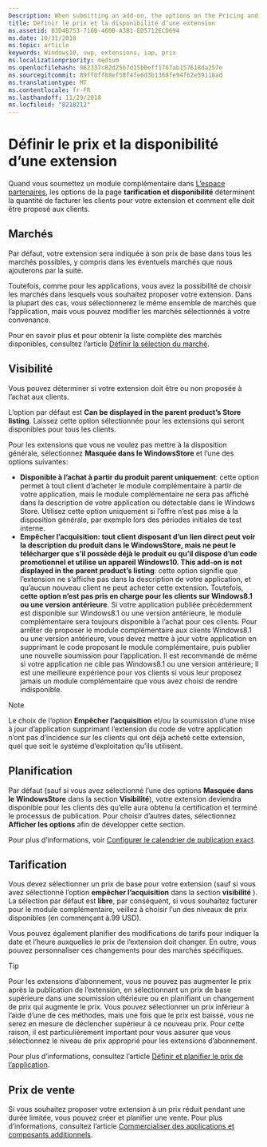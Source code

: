 ```yaml
---
Description: When submitting an add-on, the options on the Pricing and availability page determine what to charge for your add-on and how it should be offered to customers.
title: Définir le prix et la disponibilité d’une extension
ms.assetid: B3D4B753-716B-460B-A3B1-ED5712ECD694
ms.date: 10/31/2018
ms.topic: article
keywords: Windows10, uwp, extensions, iap, prix
ms.localizationpriority: medium
ms.openlocfilehash: 062337c82d2567d15b0eff1767ab157618da257e
ms.sourcegitcommit: 89ff8ff88ef58f4fe6d3b1368fe94f62e59118ad
ms.translationtype: MT
ms.contentlocale: fr-FR
ms.lasthandoff: 11/29/2018
ms.locfileid: "8218212"
---
```

# <a name="set-add-on-pricing-and-availability"></a>Définir le prix et la disponibilité d’une extension

Quand vous soumettez un module complémentaire dans [L’espace partenaires](https://partner.microsoft.com/dashboard), les options de la page **tarification et disponibilité** déterminent la quantité de facturer les clients pour votre extension et comment elle doit être proposé aux clients.

## <a name="markets"></a>Marchés

Par défaut, votre extension sera indiquée à son prix de base dans tous les marchés possibles, y compris dans les éventuels marchés que nous ajouterons par la suite.

Toutefois, comme pour les applications, vous avez la possibilité de choisir les marchés dans lesquels vous souhaitez proposer votre extension. Dans la plupart des cas, vous sélectionnerez le même ensemble de marchés que l’application, mais vous pouvez modifier les marchés sélectionnés à votre convenance. 

Pour en savoir plus et pour obtenir la liste complète des marchés disponibles, consultez l’article [Définir la sélection du marché](define-pricing-and-market-selection.md).

## <a name="visibility"></a>Visibilité

Vous pouvez déterminer si votre extension doit être ou non proposée à l’achat aux clients. 

L’option par défaut est **Can be displayed in the parent product’s Store listing**. Laissez cette option sélectionnée pour les extensions qui seront disponibles pour tous les clients. 

Pour les extensions que vous ne voulez pas mettre à la disposition générale, sélectionnez **Masquée dans le WindowsStore** et l’une des options suivantes:

-   **Disponible à l’achat à partir du produit parent uniquement**: cette option permet à tout client d’acheter le module complémentaire à partir de votre application, mais le module complémentaire ne sera pas affiché dans la description de votre application ou détectable dans le Windows Store. Utilisez cette option uniquement si l’offre n’est pas mise à la disposition générale, par exemple lors des périodes initiales de test interne.
-   **Empêcher l’acquisition: tout client disposant d’un lien direct peut voir la description du produit dans le WindowsStore, mais ne peut le télécharger que s’il possède déjà le produit ou qu’il dispose d’un code promotionnel et utilise un appareil Windows10. This add-on is not displayed in the parent product’s listing**: cette option signifie que l’extension ne s’affiche pas dans la description de votre application, et qu’aucun nouveau client ne peut acheter cette extension. Toutefois, **cette option n’est pas pris en charge pour les clients sur Windows8.1 ou une version antérieure**. Si votre application publiée précédemment est disponible sur Windows8.1 ou une version antérieure, le module complémentaire sera toujours disponible à l’achat pour ces clients. Pour arrêter de proposer le module complémentaire aux clients Windows8.1 ou une version antérieure, vous devez mettre à jour votre application en supprimant le code proposant le module complémentaire, puis publier une nouvelle soumission pour l’application. Il est recommandé de même si votre application ne cible pas Windows8.1 ou une version antérieure; Il est une meilleure expérience pour vos clients si vous leur proposez jamais un module complémentaire que vous avez choisi de rendre indisponible.
    
 > [!NOTE] 
 > Le choix de l’option **Empêcher l’acquisition** et/ou la soumission d’une mise à jour d’application supprimant l’extension du code de votre application n’ont pas d’incidence sur les clients qui ont déjà acheté cette extension, quel que soit le système d’exploitation qu’ils utilisent.


## <a name="schedule"></a>Planification

Par défaut (sauf si vous avez sélectionné l’une des options **Masquée dans le WindowsStore** dans la section **Visibilité**), votre extension deviendra disponible pour les clients dès qu’elle aura obtenu la certification et terminé le processus de publication. Pour choisir d’autres dates, sélectionnez **Afficher les options** afin de développer cette section. 

Pour plus d’informations, voir [Configurer le calendrier de publication exact](configure-precise-release-scheduling.md).


## <a name="pricing"></a>Tarification

Vous devez sélectionner un prix de base pour votre extension (sauf si vous avez sélectionné l’option **empêcher l’acquisition** dans la section **visibilité** ). La sélection par défaut est **libre**, par conséquent, si vous souhaitez facturer pour le module complémentaire, veillez à choisir l’un des niveaux de prix disponibles (en commençant à.99 USD).

Vous pouvez également planifier des modifications de tarifs pour indiquer la date et l’heure auxquelles le prix de l’extension doit changer. En outre, vous pouvez personnaliser ces changements pour des marchés spécifiques. 

> [!TIP]
> Pour les extensions d’abonnement, vous ne pouvez pas augmenter le prix après la publication de l’extension, en sélectionnant un prix de base supérieure dans une soumission ultérieure ou en planifiant un changement de prix qui augmente le prix. Vous pouvez sélectionner un prix inférieur à l’aide d’une de ces méthodes, mais une fois que le prix est baissé, vous ne serez en mesure de déclencher supérieur à ce nouveau prix. Pour cette raison, il est particulièrement important pour vous assurer que vous sélectionnez le niveau de prix approprié pour les extensions d’abonnement. 

Pour plus d’informations, consultez l’article [Définir et planifier le prix de l’application](set-and-schedule-app-pricing.md).


## <a name="sale-pricing"></a>Prix de vente

Si vous souhaitez proposer votre extension à un prix réduit pendant une durée limitée, vous pouvez créer et planifier une vente. Pour plus d’informations, consultez l’article [Commercialiser des applications et composants additionnels](put-apps-and-add-ons-on-sale.md).



